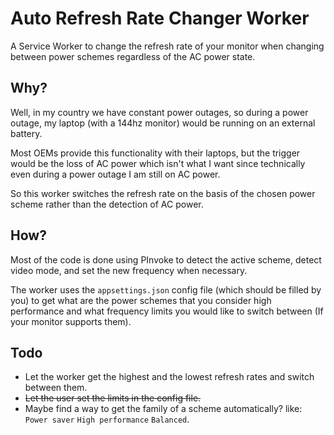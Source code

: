 # Auto Refresh Rate Changer Worker
A Service Worker to change the refresh rate of your monitor when changing between power schemes regardless of the AC power state.

## Why?
Well, in my country we have constant power outages, so during a power outage, my laptop (with a 144hz monitor) would be running on an external battery.

Most OEMs provide this functionality with their laptops, but the trigger would be the loss of AC power which isn't what I want since technically even during a power outage I am still on AC power.

So this worker switches the refresh rate on the basis of the chosen power scheme rather than the detection of AC power.

## How?
Most of the code is done using PInvoke to detect the active scheme, detect video mode, and set the new frequency when necessary.

The worker uses the `appsettings.json` config file (which should be filled by you) to get what are the power schemes that you consider high performance and what frequency limits you would like to switch between (If your monitor supports them).

## Todo
- Let the worker get the highest and the lowest refresh rates and switch between them. 
- <strike>Let the user set the limits in the config file.</strike>
- Maybe find a way to get the family of a scheme automatically? like: `Power saver` `High performance` `Balanced`.
